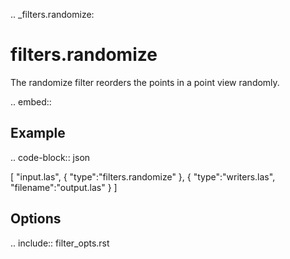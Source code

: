 .. _filters.randomize:

filters.randomize
=================

The randomize filter reorders the points in a point view randomly.

.. embed::

Example
-------

.. code-block:: json

  [
      "input.las",
      {
          "type":"filters.randomize"
      },
      {
          "type":"writers.las",
          "filename":"output.las"
      }
  ]

Options
-------

.. include:: filter_opts.rst


